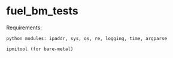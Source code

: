 fuel_bm_tests
=============
Requirements:

	python modules: ipaddr, sys, os, re, logging, time, argparse

	ipmitool (for bare-metal)

